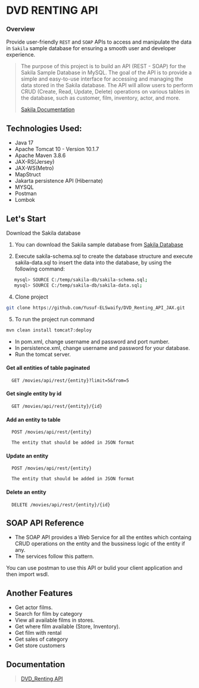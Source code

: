 # DVD RENTING API
### Overview

Provide user-friendly ```REST``` and ```SOAP``` APIs to access and manipulate the data in ```Sakila``` sample
database for ensuring a smooth user and developer experience.

> The purpose of this project is to build an API (REST - SOAP) for the Sakila Sample Database in MySQL. The goal of the API is to provide a simple and easy-to-use interface for accessing and managing the data stored in the Sakila database. The API will allow users to perform CRUD (Create, Read, Update, Delete) operations on various tables in the database, such as customer, film, inventory, actor, and more.
> 
>[Sakila Documentation](https://dev.mysql.com/doc/sakila/en/)

## Technologies Used:
- Java 17
- Apache Tomcat 10 - Version 10.1.7
- Apache Maven 3.8.6
- JAX-RS(Jersey)
- JAX-WS(Metro)
- MapStruct
- Jakarta persistence API (Hibernate)
- MYSQL
- Postman
- Lombok



## Let's Start
Download the Sakila database
1. You can download the Sakila sample database from
   [Sakila Database](https://downloads.mysql.com/docs/sakila-db.zip)
  
2. Execute sakila-schema.sql to create the database structure and execute sakila-data.sql to insert the data into the database, by using the following command:
```bash
   mysql> SOURCE C:/temp/sakila-db/sakila-schema.sql;
   mysql> SOURCE C:/temp/sakila-db/sakila-data.sql;
```
4. Clone project
```bash
git clone https://github.com/Yusuf-ELSwaify/DVD_Renting_API_JAX.git
```
5. To run the project run command
```cmd
mvn clean install tomcat7:deploy
```

- In pom.xml, change username and password and port number.
- In persistence.xml, change username and password for your database.
- Run the tomcat server.

#### Get all entities of table paginated

```http
  GET /movies/api/rest/{entity}?limit=5&from=5
```

#### Get single entity by id

```http
  GET /movies/api/rest/{entity}/{id}
```

#### Add an entity to table

```http
  POST /movies/api/rest/{entity}
  
  The entity that should be added in JSON format

```

#### Update an entity

```http
  POST /movies/api/rest/{entity}
  
  The entity that should be added in JSON format

```
#### Delete an entity

```http
  DELETE /movies/api/rest/{entity}/{id}
```


## SOAP API Reference

- The SOAP API provides a Web Service for all the entites which containg CRUD operations on the entity and the bussiness logic of the entity if any.
- The services follow this pattern.

You can use postman to use this API or bulid your client application and then import wsdl.


## Another Features

* Get actor films.
* Search for film by category
* View all available films in stores.
* Get where film available (Store, Inventory).
* Get film with rental
* Get sales of category
* Get store customers

## Documentation
 > [DVD_Renting API](https://documenter.getpostman.com/view/14365292/2s9YC2zYrj)
